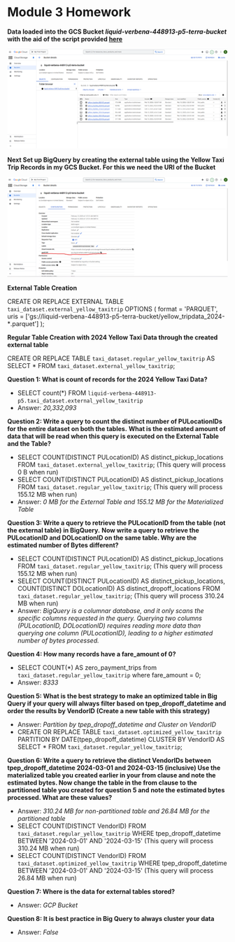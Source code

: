 # Module 3 Homework #


 **Data loaded into the GCS Bucket _liquid-verbena-448913-p5-terra-bucket_ with the aid of the script provided [here](./load_yellow_taxi_data.py)**

 ![alt text](images/image.png)

 **Next Set up BigQuery by creating the external table using the Yellow Taxi Trip Records in my GCS Bucket. For this we need the URI of the Bucket**

 ![alt text](images/image1.png)

 **External Table Creation**

 CREATE OR REPLACE EXTERNAL TABLE `taxi_dataset.external_yellow_taxitrip`
 OPTIONS (
  format = 'PARQUET',
  uris = ['gs://liquid-verbena-448913-p5-terra-bucket/yellow_tripdata_2024-*.parquet']
 );


 **Regular Table Creation with 2024 Yellow Taxi Data through the created external table**

 CREATE OR REPLACE TABLE `taxi_dataset.regular_yellow_taxitrip` AS
 SELECT * FROM `taxi_dataset.external_yellow_taxitrip`;


 **Question 1: What is count of records for the 2024 Yellow Taxi Data?**
 - SELECT count(*) FROM `liquid-verbena-448913-p5.taxi_dataset.external_yellow_taxitrip`
 - Answer: _20,332,093_


 **Question 2: Write a query to count the distinct number of PULocationIDs for the entire dataset on both the tables.**
 **What is the estimated amount of data that will be read when this query is executed on the External Table and the Table?**
 - SELECT COUNT(DISTINCT PULocationID) AS distinct_pickup_locations FROM `taxi_dataset.external_yellow_taxitrip`; (This query will process 0 B when run)
 - SELECT COUNT(DISTINCT PULocationID) AS distinct_pickup_locations FROM `taxi_dataset.regular_yellow_taxitrip`; (This query will process 155.12 MB when run)
 - Answer: _0 MB for the External Table and 155.12 MB for the Materialized Table_
 
 
 **Question 3: Write a query to retrieve the PULocationID from the table (not the external table) in BigQuery.**
 **Now write a query to retrieve the PULocationID and DOLocationID on the same table. Why are the estimated number of Bytes different?**
 - SELECT COUNT(DISTINCT PULocationID) AS distinct_pickup_locations FROM `taxi_dataset.regular_yellow_taxitrip`; (This query will process 155.12 MB when run)
 - SELECT COUNT(DISTINCT PULocationID) AS distinct_pickup_locations, COUNT(DISTINCT DOLocationID) AS distinct_dropoff_locations FROM `taxi_dataset.regular_yellow_taxitrip`; (This query will process 310.24 MB when run)
 - Answer: _BigQuery is a columnar database, and it only scans the specific columns requested in the query. Querying two columns (PULocationID, DOLocationID) requires reading more data than querying one column (PULocationID), leading to a higher estimated number of bytes processed._

 
 **Question 4: How many records have a fare_amount of 0?**
 - SELECT COUNT(*) AS  zero_payment_trips from `taxi_dataset.regular_yellow_taxitrip` where fare_amount = 0;
 - Answer: _8333_

 **Question 5: What is the best strategy to make an optimized table in Big Query if your query will always filter based on tpep_dropoff_datetime and order the results by VendorID    (Create a new table with this strategy)**
 - Answer: _Partition by tpep_dropoff_datetime and Cluster on VendorID_
 - CREATE OR REPLACE TABLE `taxi_dataset.optimized_yellow_taxitrip`
   PARTITION BY DATE(tpep_dropoff_datetime)
   CLUSTER BY VendorID AS
   SELECT * FROM `taxi_dataset.regular_yellow_taxitrip`;

 **Question 6: Write a query to retrieve the distinct VendorIDs between tpep_dropoff_datetime 2024-03-01 and 2024-03-15 (inclusive) Use the materialized table you created earlier in your from clause and note the estimated bytes. Now change the table in the from clause to the partitioned table you created for question 5 and note the estimated bytes processed. What are these values?**
 - Answer: _310.24 MB for non-partitioned table and 26.84 MB for the partitioned table_
 - SELECT COUNT(DISTINCT VendorID) FROM `taxi_dataset.regular_yellow_taxitrip` WHERE tpep_dropoff_datetime BETWEEN '2024-03-01' AND '2024-03-15' (This query will process 310.24 MB when run)
 - SELECT COUNT(DISTINCT VendorID) FROM `taxi_dataset.optimized_yellow_taxitrip` WHERE tpep_dropoff_datetime BETWEEN '2024-03-01' AND '2024-03-15' (This query will process 26.84 MB when run)

 **Question 7: Where is the data for external tables stored?**
 - Answer: _GCP Bucket_ 

 **Question 8: It is best practice in Big Query to always cluster your data**
 - Answer: _False_
 
